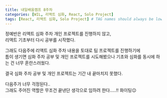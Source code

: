 ```yaml
---
title: 내일배움캠프 8주차
categories: [WIL, 리액트 심화, React, Solo Project]
tags: [React, 리액트 심화, Solo Project] # TAG names should always be lowercase
---
```


정예반은 리액트 심화 주차 개인 프로젝트를 진행하지 않고,<br>
리액트 기초부터 다시 공부를 시작했다.

그래도 다음주에 리액트 심화 주차 내용을 토대로 팀 프로젝트를 진행하기에<br> 
틈이 생기면 심화 주차 공부 및 개인 프로젝트를 시도해봤으나 기초와 심화를 동시에 하는 건 너무 혼란스러웠다.

결국 심화 주차 공부 및 개인 프로젝트는 기간 내 끝마치지 못했다.

다음주가 너무 걱정된다..<br>
그래도 주어진 역할은 무조건 끝낸단 생각으로 임하려 한다.....!! 화이팅😐
